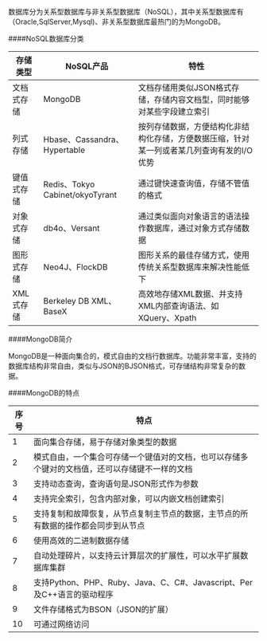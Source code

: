 数据库分为关系型数据库与非关系型数据库（NoSQL），其中关系型数据库有（Oracle,SqlServer,Mysql)、非关系型数据库最热门的为MongoDB。

####NoSQL数据库分类

|存储类型|NoSQL产品|特性|
|--------|---------|-----|
|文档式存储|MongoDB|文档存储用类似JSON格式存储，存储内容文档型，同时能够对某些字段建立索引|
|列式存储|Hbase、Cassandra、Hypertable|按列存储数据，方便结构化非结构化存储，方便数据压缩，针对某一列或者某几列查询有发的I/O优势|
|键值式存储|Redis、Tokyo Cabinet/okyoTyrant|通过键快速查询值，存储不管值的格式|
|对象式存储|db4o、Versant|通过类似面向对象语言的语法操作数据库，通过对象方式存储数据|
|图形式存储|Neo4J、FlockDB|图形关系的最佳存储方式，使用传统关系型数据库来解决性能低下|
|XML式存储|Berkeley DB XML、BaseX|高效地存储XML数据、并支持XML内部查询语法、如XQuery、Xpath|

####MongoDB简介

MongoDB是一种面向集合的，模式自由的文档行数据库。功能非常丰富，支持的数据库结构非常自由，类似与JSON的BJSON格式，可存储结构非常复杂的数据。

####MongoDB的特点

|序号|特点|
|-----|----|
|1|面向集合存储，易于存储对象类型的数据|
|2|模式自由，一个集合可存储一个键值对的文档，也可以存储多个键对的文档值，还可以存储键不一样的文档|
|3|支持动态查询，查询语句是JSON形式作为参数|
|4|支持完全索引，包含内部对象，可以内嵌文档创建索引|
|5|支持复制和故障恢复，从节点复制主节点的数据，主节点的所有数据的操作都会同步到从节点|
|6|使用高效的二进制数据存储|
|7|自动处理碎片，以支持云计算层次的扩展性，可以水平扩展数据库集群|
|8|支持Python、PHP、Ruby、Java、C、C#、Javascript、Per及C++语言的驱动程序|
|9|文件存储格式为BSON（JSON的扩展）|
|10|可通过网络访问|
